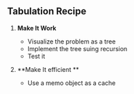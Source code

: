 ## Tabulation Recipe

1.  **Make It Work**

    - Visualize the problem as a tree
    - Implement the tree suing recursion
    - Test it

2.  **Make It efficient **
    - Use a memo object as a cache
